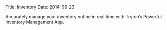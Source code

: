 Title: Inventory
Date: 2014-06-23

Accurately manage your inventory online in real time with Tryton’s Powerful Inventory Management App.